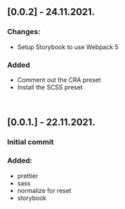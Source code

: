 ## [0.0.2] - 24.11.2021.

### Changes:

- Setup Storybook to use Webpack 5

### Added

- Comment out the CRA preset
- Install the SCSS preset

<br>

## [0.0.1.] - 22.11.2021.

### Initial commit

### Added:

- prettier
- sass
- normalize for reset
- storybook
